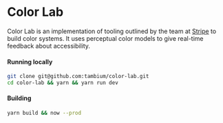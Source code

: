 # Color Lab

Color Lab is an implementation of tooling outlined by the team at [Stripe](https://stripe.com) to build color systems. It uses perceptual color models to give real-time feedback about accessibility.

#### Running locally

```sh
git clone git@github.com:tambium/color-lab.git
cd color-lab && yarn && yarn run dev
```

#### Building

```sh
yarn build && now --prod
```
